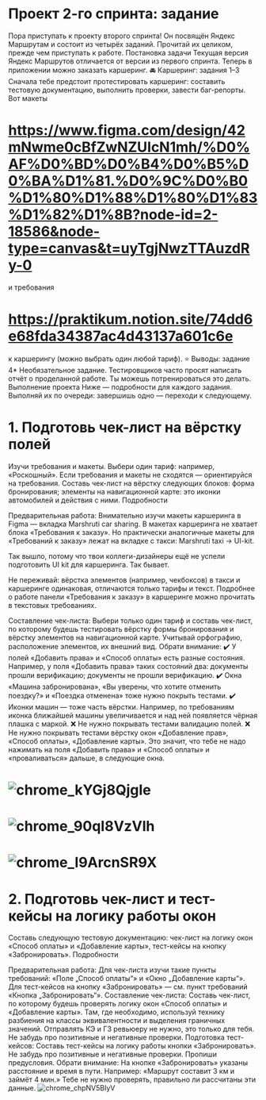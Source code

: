 # Проект 2-го спринта: задание
Пора приступать к проекту второго спринта! 
Он посвящён Яндекс Маршрутам и состоит из четырёх заданий. Прочитай их целиком, прежде чем приступать к работе. 
Постановка задачи
Текущая версия Яндекс Маршрутов отличается от версии из первого спринта. Теперь в приложении можно заказать каршеринг. 
🚘 Каршеринг: задания 1–3
Сначала тебе предстоит протестировать каршеринг: составить тестовую документацию, выполнить проверки, завести баг-репорты.
Вот макеты 
# https://www.figma.com/design/42mNwme0cBfZwNZUIcN1mh/%D0%AF%D0%BD%D0%B4%D0%B5%D0%BA%D1%81.%D0%9C%D0%B0%D1%80%D1%88%D1%80%D1%83%D1%82%D1%8B?node-id=2-18586&node-type=canvas&t=uyTgjNwzTTAuzdRy-0 
и требования
# https://praktikum.notion.site/74dd6e68fda34387ac4d43137a601c6e
к каршерингу (можно выбрать один любой тариф).
⭐ Выводы: задание 4*
Необязательное задание. Тестировщиков часто просят написать отчёт о проделанной работе. Ты можешь потренироваться это делать.
Выполнение проекта
Ниже — подробности для каждого задания. Выполняй их по очереди: завершишь одно — переходи к следующему. 
# 1. Подготовь чек-лист на вёрстку полей
Изучи требования и макеты. Выбери один тариф: например, «Роскошный». Если требования и макеты не сходятся — ориентируйся на требования. 
Составь чек-лист на вёрстку следующих блоков:
форма бронирования;
элементы на навигационной карте: это иконки автомобилей и действия с ними.
Подробности

Предварительная работа:
Внимательно изучи макеты каршеринга в Figma — вкладка Marshruti car sharing.
В макетах каршеринга не хватает блока «Требования к заказу». Но практически аналогичные макеты для «Требований к заказу» лежат на вкладке с такси: Marshruti taxi → UI-kit.

Так вышло, потому что твои коллеги-дизайнеры ещё не успели подготовить UI kit для каршеринга. Так бывает.

Не переживай: вёрстка элементов (например, чекбоксов) в такси и каршеринге одинаковая, отличаются только тарифы и текст. Подробнее о работе панели «Требования к заказу» в каршеринге можно прочитать в текстовых требованиях.

Составление чек-листа:
Выбери только один тариф и составь чек-лист, по которому будешь тестировать вёрстку формы бронирования и вёрстку элементов на навигационной карте.
Учитывай орфографию, расположение элементов, их внешний вид.
Обрати внимание: 
✔️ У полей «Добавить права» и «Способ оплаты» есть разные состояния. Например, у поля «Добавить права» таких состояний два: документы прошли верификацию; документы не прошли верификацию. 
✔️ Окна «Машина забронирована», «Вы уверены, что хотите отменить поездку?» и «Поездка отменена» тоже нужно покрыть тестами.
✔️ Иконки машин — тоже часть вёрстки. Например, по требованиям иконка ближайшей машины увеличивается и над ней появляется чёрная плашка с маркой.
❌ Не нужно покрывать тестами валидацию полей. 
❌ Не нужно покрывать тестами вёрстку окон «Добавление прав», «Способ оплаты», «Добавление карты». Это значит, что тебе не надо нажимать на поля «Добавить права» и «Способ оплаты» и «проваливаться» дальше, в следующие окна.
# ![chrome_kYGj8QjgIe](https://github.com/user-attachments/assets/9841a98d-8bfc-4533-a5c1-b6fed8b4efab)
# ![chrome_90qI8VzVlh](https://github.com/user-attachments/assets/751cac14-3a90-41fd-895b-c94a9230f708)
# ![chrome_l9ArcnSR9X](https://github.com/user-attachments/assets/575b7ab6-1a74-4dd7-b1e3-c2a3c84efd00)

# 2. Подготовь чек-лист и тест-кейсы на логику работы окон
Составь следующую тестовую документацию: 
чек-лист на логику окон «Способ оплаты» и «Добавление карты»,
тест-кейсы на кнопку «Забронировать».
Подробности

Предварительная работа:
Для чек-листа изучи такие пункты требований: «Поле „Способ оплаты“» и «Окно „Добавление карты“».
Для тест-кейсов на кнопку «Забронировать» — см. пункт требований «Кнопка „Забронировать“».
Составление чек-листа:
Составь чек-лист, по которому будешь проверять логику окон «Способ оплаты» и «Добавление карты».
Там, где необходимо, используй технику разбиения на классы эквивалентности и выделения граничных значений. Отправлять КЭ и ГЗ ревьюеру не нужно, это только для тебя.
Не забудь про позитивные и негативные проверки.
Подготовка тест-кейсов:
Составь тест-кейсы на логику работы кнопки «Забронировать».
Не забудь про позитивные и негативные проверки.
Пропиши предусловия.
Обрати внимание: 
На кнопке «Забронировать» указаны расстояние и время в пути. Например: «Маршрут составит 3 км и займёт 4 мин.» Тебе не нужно проверять, правильно ли рассчитаны эти данные.
![chrome_chpNV5BIyV](https://github.com/user-attachments/assets/cf9044f0-038e-47f4-b2e1-672144ba97c3)

